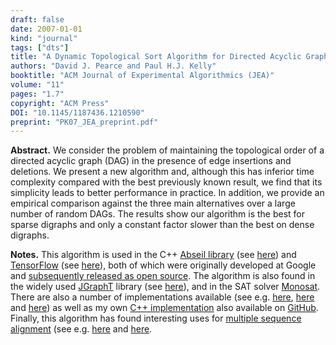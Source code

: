 ```yaml
---
draft: false
date: 2007-01-01
kind: "journal"
tags: ["dts"]
title: "A Dynamic Topological Sort Algorithm for Directed Acyclic Graphs"
authors: "David J. Pearce and Paul H.J. Kelly"
booktitle: "ACM Journal of Experimental Algorithmics (JEA)"
volume: "11"
pages: "1.7"
copyright: "ACM Press"
DOI: "10.1145/1187436.1210590"
preprint: "PK07_JEA_preprint.pdf"
---
```

**Abstract.** We consider the problem of maintaining the topological order of a directed acyclic graph (DAG) in the presence of edge insertions and deletions. We present a new algorithm and, although this has inferior time complexity compared with the best previously known result, we find that its simplicity leads to better performance in practice. In addition, we provide an empirical comparison against the three main alternatives over a large number of random DAGs. The results show our algorithm is the best for sparse digraphs and only a constant factor slower than the best on dense digraphs.

**Notes.** This algorithm is used in the C++ [Abseil
library](https://abseil.io/) (see [here](https://github.com/abseil/abseil-cpp/blob/master/absl/synchronization/internal/graphcycles.cc))
and
[TensorFlow](https://www.tensorflow.org/) (see [here](https://github.com/tensorflow/tensorflow/blob/master/tensorflow/compiler/xla/service/graphcycles/graphcycles.cc)),
both of which were originally developed at Google and [subsequently
released as open
source](https://opensource.googleblog.com/2017/09/introducing-abseil-new-common-libraries.html).  The algorithm is also found in the widely used [JGraphT](https://jgrapht.org/) library (see [here](https://jgrapht.org/javadoc-1.4.0/org/jgrapht/graph/DirectedAcyclicGraph.html)), and in the SAT solver [Monosat](https://github.com/sambayless/monosat).  There are also a number of implementations available (see e.g. [here](https://blutorange.github.io/js-incremental-cycle-detect/), [here](https://libraries.io/npm/occam-pearce-kelly/2.7.4) and [here](https://github.com/paerallax/pearce-kelly)) as well as my own [C++ implementation](../../files/oto-test-06102005.tgz) also available on [GitHub](https://github.com/DavePearce/DynamicTopologicalSort).  Finally, this algorithm has found interesting uses for [multiple sequence alignment](https://en.wikipedia.org/wiki/Multiple_sequence_alignment) (see e.g. [here](https://academic.oup.com/bioinformatics/article/23/2/e24/202846) and [here](https://www.ncbi.nlm.nih.gov/pmc/articles/PMC2684580/). 

